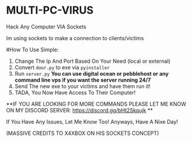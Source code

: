# MULTI-PC-VIRUS
Hack Any Computer VIA Sockets


Im using sockets to make a connection to clients/victims

#How To Use
Simple:
1) Change The Ip And Port Based On Your Need (local or external)
2) Convert `door.py` to exe via `pyinstaller`
3) Run `server.py` **You can use digital ocean or pebblehost or any command line vps if you want the server running 24/7**
4) Send The new exe to your victims and have them run it!
5) TADA, You Now Have Access To Their Computer!

**IF YOU ARE LOOKING FOR MORE COMMANDS PLEASE LET ME KNOW ON MY DISCORD SERVER: https://discord.gg/bHt2Skqujk **

If You Have Any Issues, Let Me Know Too!
Anyways, Have A Nixe Day!

(MASSIVE CREDITS TO X4XBOX ON HIS SOCKETS CONCEPT)
